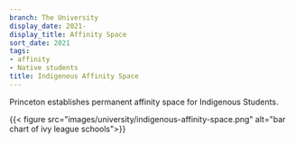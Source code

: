 ```yaml
---
branch: The University
display_date: 2021-
display_title: Affinity Space
sort_date: 2021
tags:
- affinity
- Native students
title: Indigenous Affinity Space
---
```


Princeton establishes permanent affinity space for Indigenous Students.


{{< figure src="images/university/indigenous-affinity-space.png" alt="bar chart of ivy league schools">}}
